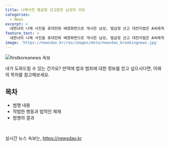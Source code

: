 ```yaml
---
title: 나체사진 벌금형 선고받은 남성의 이유
categories:
  - News
excerpt: >
  내연녀의 나체 사진을 휴대전화 배경화면으로 게시한 남성, 벌금형 선고 대전지법은 A씨에게 내연녀의 나체 사진을 게시한 혐의로 벌금 200만원과 성폭력 치료프로그램 40시간 이수를 명령했다. A씨는 내연관계였던 B씨에게 받은 나체 사진을 프로필 배경화면으로 사용했는데, 법원은 피해자의 정신적 고통을 고려하며 A씨의 처벌을 결정했다. 이에도 피해자가 A씨에 대한 처벌을 원하지 않고, A씨에게 동종 전과가 없고 참작할 여지가 있다는 점을 고려하여 벌금형을 선고했다.
feature_text: >
  내연녀의 나체 사진을 휴대전화 배경화면으로 게시한 남성, 벌금형 선고 대전지법은 A씨에게 내연녀의 나체 사진을 게시한 혐의로 벌금 200만원과 성폭력 치료프로그램 40시간 이수를 명령했다. A씨는 내연관계였던 B씨에게 받은 나체 사진을 프로필 배경화면으로 사용했는데, 법원은 피해자의 정신적 고통을 고려하며 A씨의 처벌을 결정했다. 이에도 피해자가 A씨에 대한 처벌을 원하지 않고, A씨에게 동종 전과가 없고 참작할 여지가 있다는 점을 고려하여 벌금형을 선고했다.
image: 'https://newsdao.kr/res/images/meta/newsdao_breakingnews.jpg'
---
```


<p><img src="https://newsdao.kr/res/images/meta/newsdao_breakingnews.jpg" alt="firstkoreanews 속보" /></p>

<p>내가 도와드릴 수 있는 건가요? 만약에 법과 범죄에 대한 정보를 얻고 싶으시다면, 아래의 목차를 참고해보세요.</p>

<h2 data-ke-size="size26">목차</h2>

<ul>
    <li>범행 내용</li>
    <li>적법한 행동과 법적인 제재</li>
    <li>범행의 결과</li>
</ul>

<p data-ke-size="size16">&nbsp;</p>
실시간 뉴스 속보는, <a href="https://newsdao.kr" rel="dofollow">https://newsdao.kr</a>


